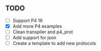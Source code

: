 ## TODO
- [ ] Support P4 16  
- [x] Add more P4 examples   
- [ ] Clean transpiler and p4_prot     
- [ ] Add support for json
- [ ] Create a template to add new protocols